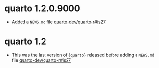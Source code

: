 # quarto 1.2.0.9000

- Added a `NEWS.md` file [quarto-dev/quarto-r#is27](https://github.com/quarto-dev/quarto-r/issues/27)

# quarto 1.2

- This was the last version of `{quarto}` released before adding a `NEWS.md` file [quarto-dev/quarto-r#is27](https://github.com/quarto-dev/quarto-r/issues/27)
